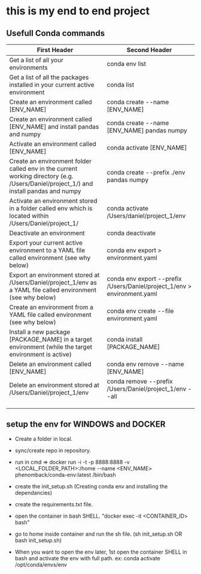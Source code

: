 # this is my end to end project

## Usefull Conda commands
| First Header  | Second Header |
| ------------- | ------------- |
| Get a list of all your environments  | conda env list  |
| Get a list of all the packages installed in your current active environment  | conda list  |
| Create an environment called [ENV_NAME]  | conda create --name [ENV_NAME]  |
| Create an environment called [ENV_NAME] and install pandas and numpy  | conda create --name [ENV_NAME] pandas numpy  |
| Activate an environment called [ENV_NAME]  | conda activate [ENV_NAME]  |
| Create an environment folder called env in the current working directory (e.g. /Users/Daniel/project_1/) and install pandas and numpy  | conda create --prefix ./env pandas numpy  |
| Activate an environment stored in a folder called env which is located within /Users/Daniel/project_1/  | conda activate /Users/daniel/project_1/env  |
| Deactivate an environment  | conda deactivate  |
| Export your current active environment to a YAML file called environment (see why below)  | conda env export > environment.yaml  |
| Export an environment stored at /Users/Daniel/project_1/env as a YAML file called environment (see why below)  | conda env export --prefix /Users/Daniel/project_1/env > environment.yaml  |
| Create an environment from a YAML file called environment (see why below)  | conda env create --file environment.yaml  |
| Install a new package [PACKAGE_NAME] in a target environment (while the target environment is active)  | conda install [PACKAGE_NAME]  |
| Delete an environment called [ENV_NAME]  | conda env remove --name [ENV_NAME]  |
| Delete an environment stored at /Users/Daniel/project_1/env  | conda remove --prefix /Users/Daniel/project_1/env --all  |
|   |   |
|   |   |
|   |   |


## setup the env for WINDOWS and DOCKER
- Create a folder in local. 
- sync/create repo in repository. 
- run in cmd => docker run -i -t -p 8888:8888 -v <LOCAL_FOLDER_PATH>:/home --name <ENV_NAME> phenomback/conda-env:latest /bin/bash
- create the init_setup.sh (Creating conda env and installing the dependancies) 
- create the requirements.txt file. 
- open the container in bash SHELL. "docker exec -it <CONTAINER_ID> bash"
- go to home inside container and run the sh file. (sh init_setup.sh OR bash init_setup.sh)

- When you want to open the env later, 1st open the container SHELL in bash and activate the env with full path. ex: conda activate /opt/conda/envs/env



